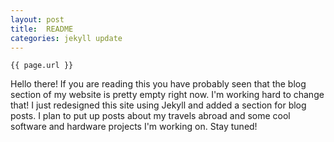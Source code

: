 ```yaml
---
layout: post
title:  README
categories: jekyll update
---
```

`{{ page.url }}`

Hello there! If you are reading this you have probably seen that the blog section of my website is pretty empty right now. I'm working hard to change that! I just redesigned this site using Jekyll and added a section for blog posts. I plan to put up posts about my travels abroad and some cool software and hardware projects I'm working on. Stay tuned!